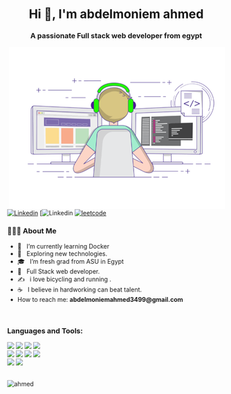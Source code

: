 <h1 align="center">Hi 👋, I'm abdelmoniem ahmed</h1>
<h3 align="center">A passionate Full stack web developer from egypt</h3>
<img align="right" alt="GIF" src="https://raw.githubusercontent.com/devSouvik/devSouvik/master/gif3.gif" width="500"/>

[![Linkedin](https://img.shields.io/badge/-LinkedIn-blue?style=flat&logo=Linkedin&logoColor=white)](https://www.linkedin.com/in/abdelmoniem-ahmed-271b39165/)
[![Linkedin](https://drive.google.com/file/d/1G40v19Zh2Vt5iz9-LGnqahH4JsM0ikMs/view?usp=sharing)
[![leetcode](https://img.shields.io/badge/LeetCode-<COLOR>.svg)](https://leetcode.com/abdelmoniemahmed3499/)

<h3> 👨🏻‍💻 About Me </h3>

- 🔭 &nbsp; I’m currently learning Docker
- 🤔 &nbsp; Exploring new technologies.
- 🎓 &nbsp; I’m fresh grad from ASU in Egypt
- 💼 &nbsp; Full Stack web developer.
- ✍️ &nbsp; i love bicycling and running .
- ☕ &nbsp; I believe in hardworking can beat talent. 
- How to reach me: __abdelmoniemahmed3499@gmail.com__
&nbsp;
<br>


### Languages and Tools: 


<p>
  <code><img width="15%" src="https://www.vectorlogo.zone/logos/javascript/javascript-ar21.svg"></code>
  <code><img width="15%" src="https://www.vectorlogo.zone/logos/typescriptlang/typescriptlang-ar21.svg"></code>
  <code><img width="15%" src="https://www.vectorlogo.zone/logos/git-scm/git-scm-ar21.svg"></code>
  <code><img width="15%" src="https://www.vectorlogo.zone/logos/w3_html5/w3_html5-ar21.svg"></code>
  <br/>
  <code><img width="15%" src="https://www.vectorlogo.zone/logos/netlifyapp_watercss/netlifyapp_watercss-ar21.svg"></code>
  <code><img width="15%" src="https://www.vectorlogo.zone/logos/reactjs/reactjs-ar21.svg"></code>
  <code><img width="15%" src="https://www.vectorlogo.zone/logos/getbootstrap/getbootstrap-ar21.svg"></code>
  <code><img width="15%" src="https://www.vectorlogo.zone/logos/sass-lang/sass-lang-ar21.svg"></code>
  <br/>
    <code><img width="15%" src="https://www.vectorlogo.zone/logos/jestjsio/jestjsio-ar21.svg"></code>
     <code><img width="15%" src="https://www.vectorlogo.zone/logos/angular/angular-ar21.svg"></code>

  
  


</p>
<br/>
<img src="https://github-profile-trophy.vercel.app/?username=3bdelmoniemahmed11&row=1&column=6" alt="ahmed"/>
